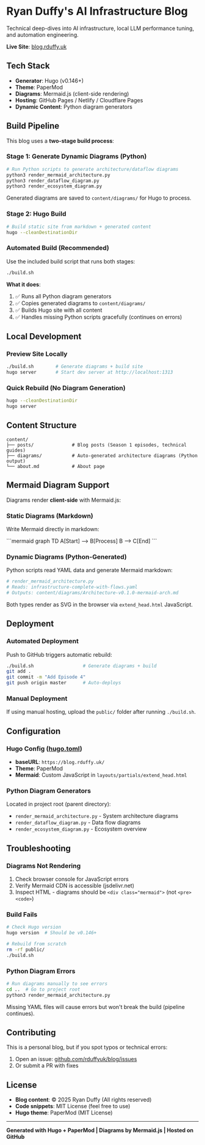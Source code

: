 # Ryan Duffy's AI Infrastructure Blog

Technical deep-dives into AI infrastructure, local LLM performance tuning, and automation engineering.

**Live Site**: [blog.rduffy.uk](https://blog.rduffy.uk)

## Tech Stack

- **Generator**: Hugo (v0.146+)
- **Theme**: PaperMod
- **Diagrams**: Mermaid.js (client-side rendering)
- **Hosting**: GitHub Pages / Netlify / Cloudflare Pages
- **Dynamic Content**: Python diagram generators

## Build Pipeline

This blog uses a **two-stage build process**:

### Stage 1: Generate Dynamic Diagrams (Python)
```bash
# Run Python scripts to generate architecture/dataflow diagrams
python3 render_mermaid_architecture.py
python3 render_dataflow_diagram.py
python3 render_ecosystem_diagram.py
```

Generated diagrams are saved to `content/diagrams/` for Hugo to process.

### Stage 2: Hugo Build
```bash
# Build static site from markdown + generated content
hugo --cleanDestinationDir
```

### Automated Build (Recommended)
Use the included build script that runs both stages:

```bash
./build.sh
```

**What it does**:
1. ✅ Runs all Python diagram generators
2. ✅ Copies generated diagrams to `content/diagrams/`
3. ✅ Builds Hugo site with all content
4. ✅ Handles missing Python scripts gracefully (continues on errors)

## Local Development

### Preview Site Locally
```bash
./build.sh        # Generate diagrams + build site
hugo server       # Start dev server at http://localhost:1313
```

### Quick Rebuild (No Diagram Generation)
```bash
hugo --cleanDestinationDir
hugo server
```

## Content Structure

```
content/
├── posts/              # Blog posts (Season 1 episodes, technical guides)
├── diagrams/           # Auto-generated architecture diagrams (Python output)
└── about.md            # About page
```

## Mermaid Diagram Support

Diagrams render **client-side** with Mermaid.js:

### Static Diagrams (Markdown)
Write Mermaid directly in markdown:

\`\`\`mermaid
graph TD
    A[Start] --> B[Process]
    B --> C[End]
\`\`\`

### Dynamic Diagrams (Python-Generated)
Python scripts read YAML data and generate Mermaid markdown:

```python
# render_mermaid_architecture.py
# Reads: infrastructure-complete-with-flows.yaml
# Outputs: content/diagrams/Architecture-v0.1.0-mermaid-arch.md
```

Both types render as SVG in the browser via `extend_head.html` JavaScript.

## Deployment

### Automated Deployment
Push to GitHub triggers automatic rebuild:

```bash
./build.sh                  # Generate diagrams + build
git add .
git commit -m "Add Episode 4"
git push origin master      # Auto-deploys
```

### Manual Deployment
If using manual hosting, upload the `public/` folder after running `./build.sh`.

## Configuration

### Hugo Config ([hugo.toml](hugo.toml))
- **baseURL**: `https://blog.rduffy.uk/`
- **Theme**: PaperMod
- **Mermaid**: Custom JavaScript in `layouts/partials/extend_head.html`

### Python Diagram Generators
Located in project root (parent directory):
- `render_mermaid_architecture.py` - System architecture diagrams
- `render_dataflow_diagram.py` - Data flow diagrams
- `render_ecosystem_diagram.py` - Ecosystem overview

## Troubleshooting

### Diagrams Not Rendering
1. Check browser console for JavaScript errors
2. Verify Mermaid CDN is accessible (jsdelivr.net)
3. Inspect HTML - diagrams should be `<div class="mermaid">` (not `<pre><code>`)

### Build Fails
```bash
# Check Hugo version
hugo version  # Should be v0.146+

# Rebuild from scratch
rm -rf public/
./build.sh
```

### Python Diagram Errors
```bash
# Run diagrams manually to see errors
cd ..  # Go to project root
python3 render_mermaid_architecture.py
```

Missing YAML files will cause errors but won't break the build (pipeline continues).

## Contributing

This is a personal blog, but if you spot typos or technical errors:
1. Open an issue: [github.com/rduffyuk/blog/issues](https://github.com/rduffyuk/blog/issues)
2. Or submit a PR with fixes

## License

- **Blog content**: © 2025 Ryan Duffy (All rights reserved)
- **Code snippets**: MIT License (feel free to use)
- **Hugo theme**: PaperMod (MIT License)

---

**Generated with Hugo + PaperMod | Diagrams by Mermaid.js | Hosted on GitHub**
